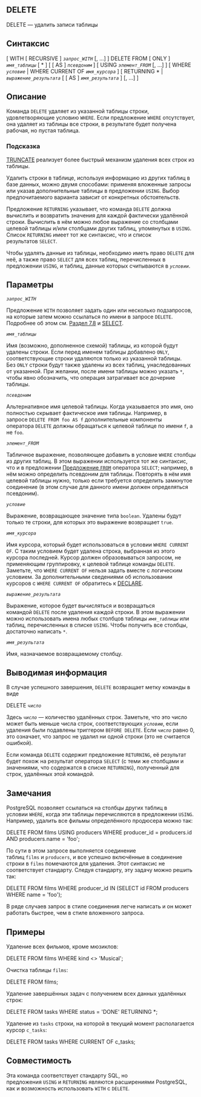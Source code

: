 ## DELETE

DELETE — удалить записи таблицы

## Синтаксис

[ WITH [ RECURSIVE ] _`запрос_WITH`_ [, ...] ]
DELETE FROM [ ONLY ] _`имя_таблицы`_ [ * ] [ [ AS ] _`псевдоним`_ ]
    [ USING _`элемент_FROM`_ [, ...] ]
    [ WHERE _`условие`_ | WHERE CURRENT OF _`имя_курсора`_ ]
    [ RETURNING * | _`выражение_результата`_ [ [ AS ] _`имя_результата`_ ] [, ...] ]

## Описание

Команда `DELETE` удаляет из указанной таблицы строки, удовлетворяющие условию `WHERE`. Если предложение `WHERE` отсутствует, она удаляет из таблицы все строки, в результате будет получена рабочая, но пустая таблица.

### Подсказка

[TRUNCATE](https://postgrespro.ru/docs/postgresql/10/sql-truncate.html "TRUNCATE") реализует более быстрый механизм удаления всех строк из таблицы.

Удалить строки в таблице, используя информацию из других таблиц в базе данных, можно двумя способами: применяя вложенные запросы или указав дополнительные таблицы в предложении `USING`. Выбор предпочитаемого варианта зависит от конкретных обстоятельств.

Предложение `RETURNING` указывает, что команда `DELETE` должна вычислить и возвратить значения для каждой фактически удалённой строки. Вычислить в нём можно любое выражение со столбцами целевой таблицы и/или столбцами других таблиц, упомянутых в `USING`. Список `RETURNING` имеет тот же синтаксис, что и список результатов `SELECT`.

Чтобы удалять данные из таблицы, необходимо иметь право `DELETE` для неё, а также право `SELECT` для всех таблиц, перечисленных в предложении `USING`, и таблиц, данные которых считываются в _`условии`_.

## Параметры

_`запрос_WITH`_

Предложение `WITH` позволяет задать один или несколько подзапросов, на которые затем можно ссылаться по имени в запросе `DELETE`. Подробнее об этом см. [Раздел 7.8](https://postgrespro.ru/docs/postgresql/10/queries-with.html "7.8. Запросы WITH (Общие табличные выражения)") и [SELECT](https://postgrespro.ru/docs/postgresql/10/sql-select.html "SELECT").

_`имя_таблицы`_

Имя (возможно, дополненное схемой) таблицы, из которой будут удалены строки. Если перед именем таблицы добавлено `ONLY`, соответствующие строки удаляются только из указанной таблицы. Без `ONLY` строки будут также удалены из всех таблиц, унаследованных от указанной. При желании, после имени таблицы можно указать `*`, чтобы явно обозначить, что операция затрагивает все дочерние таблицы.

_`псевдоним`_

Альтернативное имя целевой таблицы. Когда указывается это имя, оно полностью скрывает фактическое имя таблицы. Например, в запросе `DELETE FROM foo AS f` дополнительные компоненты оператора `DELETE` должны обращаться к целевой таблице по имени `f`, а не `foo`.

_`элемент_FROM`_

Табличное выражение, позволяющее добавить в условие `WHERE` столбцы из других таблиц. В этом выражении используется тот же синтаксис, что и в предложении [Предложение `FROM`](https://postgrespro.ru/docs/postgresql/10/sql-select#SQL-FROM "Предложение FROM") оператора `SELECT`; например, в нём можно определить псевдоним для таблицы. Повторять в нём имя целевой таблицы нужно, только если требуется определить замкнутое соединение (в этом случае для данного имени должен определяться псевдоним).

_`условие`_

Выражение, возвращающее значение типа `boolean`. Удалены будут только те строки, для которых это выражение возвращает `true`.

_`имя_курсора`_

Имя курсора, который будет использоваться в условии `WHERE CURRENT OF`. С таким условием будет удалена строка, выбранная из этого курсора последней. Курсор должен образовываться запросом, не применяющим группировку, к целевой таблице команды `DELETE`. Заметьте, что `WHERE CURRENT OF` нельзя задать вместе с логическим условием. За дополнительными сведениями об использовании курсоров с `WHERE CURRENT OF` обратитесь к [DECLARE](https://postgrespro.ru/docs/postgresql/10/sql-declare.html "DECLARE").

_`выражение_результата`_

Выражение, которое будет вычисляться и возвращаться командой `DELETE` после удаления каждой строки. В этом выражении можно использовать имена любых столбцов таблицы _`имя_таблицы`_ или таблиц, перечисленных в списке `USING`. Чтобы получить все столбцы, достаточно написать `*`.

_`имя_результата`_

Имя, назначаемое возвращаемому столбцу.

## Выводимая информация

В случае успешного завершения, `DELETE` возвращает метку команды в виде

DELETE _`число`_

Здесь _`число`_ — количество удалённых строк. Заметьте, что это число может быть меньше числа строк, соответствующих _`условию`_, если удаления были подавлены триггером `BEFORE DELETE`. Если _`число`_ равно 0, это означает, что запрос не удалил ни одной строки (это не считается ошибкой).

Если команда `DELETE` содержит предложение `RETURNING`, её результат будет похож на результат оператора `SELECT` (с теми же столбцами и значениями, что содержатся в списке `RETURNING`), полученный для строк, удалённых этой командой.

## Замечания

PostgreSQL позволяет ссылаться на столбцы других таблиц в условии `WHERE`, когда эти таблицы перечисляются в предложении `USING`. Например, удалить все фильмы определённого продюсера можно так:

DELETE FROM films USING producers
  WHERE producer_id = producers.id AND producers.name = 'foo';

По сути в этом запросе выполняется соединение таблиц `films` и `producers`, и все успешно включённые в соединение строки в `films` помечаются для удаления. Этот синтаксис не соответствует стандарту. Следуя стандарту, эту задачу можно решить так:

DELETE FROM films
  WHERE producer_id IN (SELECT id FROM producers WHERE name = 'foo');

В ряде случаев запрос в стиле соединения легче написать и он может работать быстрее, чем в стиле вложенного запроса.

## Примеры

Удаление всех фильмов, кроме мюзиклов:

DELETE FROM films WHERE kind <> 'Musical';

Очистка таблицы `films`:

DELETE FROM films;

Удаление завершённых задач с получением всех данных удалённых строк:

DELETE FROM tasks WHERE status = 'DONE' RETURNING *;

Удаление из `tasks` строки, на которой в текущий момент располагается курсор `c_tasks`:

DELETE FROM tasks WHERE CURRENT OF c_tasks;

## Совместимость

Эта команда соответствует стандарту SQL, но предложения `USING` и `RETURNING` являются расширениями PostgreSQL, как и возможность использовать `WITH` с `DELETE`.